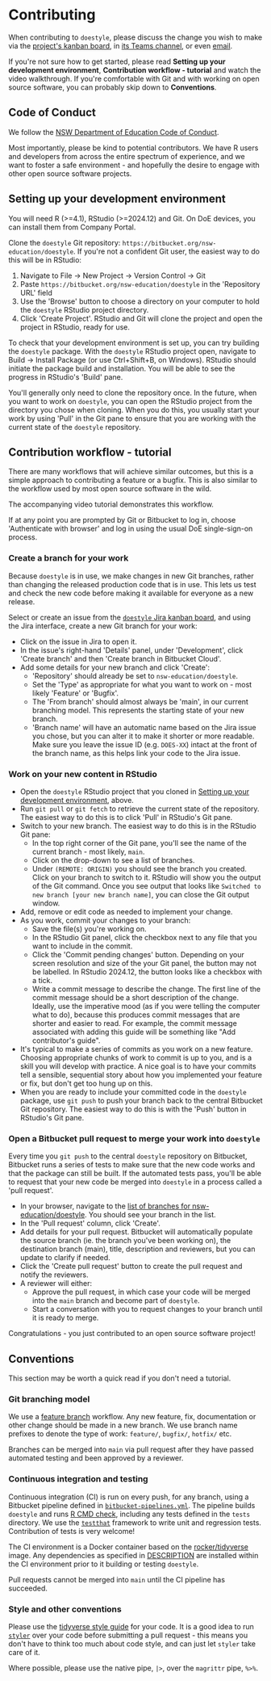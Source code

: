 # Contributing

When contributing to `doestyle`, please discuss the change you wish to make via the [project's kanban board](https://nsw-education.atlassian.net/jira/software/c/projects/DOES/boards/1013), in [its Teams channel](https://teams.microsoft.com/l/channel/19%3Ab8e6ff4d3c1b4d9ebcba76af4e8c0f42%40thread.tacv2/doestyle?groupId=1c2dd9eb-a6ae-4724-b4e1-25838f4c126a&tenantId=05a0e69a-418a-47c1-9c25-9387261bf991), or even [email](mailto:samuel.gardiner7@det.nsw.edu.au;Jonathan.McGuire1@det.nsw.edu.au).

If you're not sure how to get started, please read **Setting up your development environment**, **Contribution workflow - tutorial** and watch the video walkthrough. If you're comfortable with Git and with working on open source software, you can probably skip down to **Conventions**.

## Code of Conduct

We follow the [NSW Department of Education Code of Conduct](https://education.nsw.gov.au/rights-and-accountability/department-of-education-code-of-conduct).

Most importantly, please be kind to potential contributors. We have R users and developers from across the entire spectrum of experience, and we want to foster a safe environment - and hopefully the desire to engage with other open source software projects.

## Setting up your development environment

You will need R (>=4.1), RStudio (>=2024.12) and Git. On DoE devices, you can install them from Company Portal.

Clone the `doestyle` Git repository: `https://bitbucket.org/nsw-education/doestyle`. If you're not a confident Git user, the easiest way to do this will be in RStudio:

1. Navigate to File -> New Project -> Version Control -> Git
2. Paste `https://bitbucket.org/nsw-education/doestyle` in the 'Repository URL' field
3. Use the 'Browse' button to choose a directory on your computer to hold the `doestyle` RStudio project directory.
4. Click 'Create Project'. RStudio and Git will clone the project and open the project in RStudio, ready for use.

To check that your development environment is set up, you can try building the `doestyle` package. With the `doestyle` RStudio project open, navigate to Build -> Install Package (or use Ctrl+Shift+B, on Windows). RStudio should initiate the package build and installation. You will be able to see the progress in RStudio's 'Build' pane.

You'll generally only need to clone the repository once. In the future, when you want to work on `doestyle`, you can open the RStudio project from the directory you chose when cloning. When you do this, you usually start your work by using 'Pull' in the Git pane to ensure that you are working with the current state of the `doestyle` repository.

## Contribution workflow - tutorial

There are many workflows that will achieve similar outcomes, but this is a simple approach to contributing a feature or a bugfix. This is also similar to the workflow used by most open source software in the wild.

The accompanying video tutorial demonstrates this workflow.

If at any point you are prompted by Git or Bitbucket to log in, choose 'Authenticate with browser' and log in using the usual DoE single-sign-on process.

### Create a branch for your work

Because `doestyle` is in use, we make changes in new Git branches, rather than changing the released production code that is in use. This lets us test and check the new code before making it available for everyone as a new release.

Select or create an issue from the [`doestyle` Jira kanban board](https://nsw-education.atlassian.net/jira/software/c/projects/DOES/boards/1013), and using the Jira interface, create a new Git branch for your work:

- Click on the issue in Jira to open it.
- In the issue's right-hand 'Details' panel, under 'Development', click 'Create branch' and then 'Create branch in Bitbucket Cloud'.
- Add some details for your new branch and click 'Create':
    - 'Repository' should already be set to `nsw-education/doestyle`.
    - Set the 'Type' as appropriate for what you want to work on - most likely 'Feature' or 'Bugfix'.
    - The 'From branch' should almost always be 'main', in our current branching model. This represents the starting state of your new branch.
    - 'Branch name' will have an automatic name based on the Jira issue you chose, but you can alter it to make it shorter or more readable. Make sure you leave the issue ID (e.g. `DOES-XX`) intact at the front of the branch name, as this helps link your code to the Jira issue.

### Work on your new content in RStudio

- Open the `doestyle` RStudio project that you cloned in [Setting up your development environment](#setting-up-your-development-environment), above.
- Run `git pull` or `git fetch` to retrieve the current state of the repository. The easiest way to do this is to click 'Pull' in RStudio's Git pane.
- Switch to your new branch. The easiest way to do this is in the RStudio Git pane:
    - In the top right corner of the Git pane, you'll see the name of the current branch - most likely, `main`.
    - Click on the drop-down to see a list of branches.
    - Under `(REMOTE: ORIGIN)` you should see the branch you created. Click on your branch to switch to it. RStudio will show you the output of the Git command. Once you see output that looks like `Switched to new branch [your new branch name]`, you can close the Git output window.
- Add, remove or edit code as needed to implement your change.
- As you work, commit your changes to your branch:
    - Save the file(s) you're working on.
    - In the RStudio Git panel, click the checkbox next to any file that you want to include in the commit.
    - Click the 'Commit pending changes' button. Depending on your screen resolution and size of the your Git panel, the button may not be labelled. In RStudio 2024.12, the button looks like a checkbox with a tick.
    - Write a commit message to describe the change. The first line of the commit message should be a short description of the change. Ideally, use the imperative mood (as if you were telling the computer what to do), because this produces commit messages that are shorter and easier to read. For example, the commit message associated with adding this guide will be something like "Add contributor's guide".
- It's typical to make a series of commits as you work on a new feature. Choosing appropriate chunks of work to commit is up to you, and is a skill you will develop with practice. A nice goal is to have your commits tell a sensible, sequential story about how you implemented your feature or fix, but don't get too hung up on this.
- When you are ready to include your committed code in the `doestyle` package, use `git push` to push your branch back to the central Bitbucket Git repository. The easiest way to do this is with the 'Push' button in RStudio's Git pane.

### Open a Bitbucket pull request to merge your work into `doestyle`

Every time you `git push` to the central `doestyle` repository on Bitbucket, Bitbucket runs a series of tests to make sure that the new code works and that the package can still be built. If the automated tests pass, you'll be able to request that your new code be merged into `doestyle` in a process called a 'pull request'.

- In your browser, navigate to the [list of branches for nsw-education/doestyle](https://bitbucket.org/nsw-education/doestyle/branches/). You should see your branch in the list.
- In the 'Pull request' column, click 'Create'.
- Add details for your pull request. Bitbucket will automatically populate the source branch (ie. the branch you've been working on), the destination branch (main), title, description and reviewers, but you can update to clarify if needed.
- Click the 'Create pull request' button to create the pull request and notify the reviewers.
- A reviewer will either:
    - Approve the pull request, in which case your code will be merged into the `main` branch and become part of `doestyle`.
    - Start a conversation with you to request changes to your branch until it is ready to merge.

Congratulations - you just contributed to an open source software project!

## Conventions

This section may be worth a quick read if you don't need a tutorial.

### Git branching model

We use a [feature branch](https://www.atlassian.com/git/tutorials/comparing-workflows/feature-branch-workflow) workflow. Any new feature, fix, documentation or other change should be made in a new branch. We use branch name prefixes to denote the type of work: `feature/`, `bugfix/`, `hotfix/` etc.

Branches can be merged into `main` via pull request after they have passed automated testing and been approved by a reviewer. 

### Continuous integration and testing

Continuous integration (CI) is run on every push, for any branch, using a Bitbucket pipeline defined in [`bitbucket-pipelines.yml`](./bitbucket-pipelines.yml). The pipeline builds `doestyle` and runs [R CMD check](https://r-pkgs.org/R-CMD-check.html), including any tests defined in the `tests` directory. We use the [`testthat`](https://testthat.r-lib.org/) framework to write unit and regression tests. Contribution of tests is very welcome!

The CI environment is a Docker container based on the [rocker/tidyverse](https://rocker-project.org/images/versioned/rstudio.html) image. Any dependencies as specified in [DESCRIPTION](./DESCRIPTION) are installed within the CI environment prior to it building or testing `doestyle`.

Pull requests cannot be merged into `main` until the CI pipeline has succeeded.

### Style and other conventions

Please use the [tidyverse style guide](https://style.tidyverse.org/) for your code. It is a good idea to run [`styler`](https://styler.r-lib.org/) over your code before submitting a pull request - this means you don't have to think too much about code style, and can just let `styler` take care of it.

Where possible, please use the native pipe, `|>`, over the `magrittr` pipe, `%>%`.
